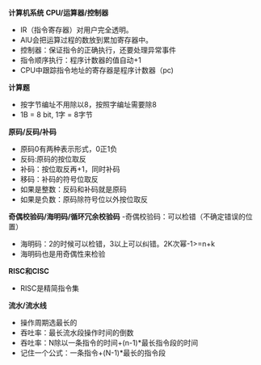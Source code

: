 **计算机系统**
**CPU/运算器/控制器**
- IR（指令寄存器）对用户完全透明。
- AlU会把运算过程的数放到累加寄存器中。
-  控制器：保证指令的正确执行，还要处理异常事件
-  指令顺序执行：程序计数器的值自动+1
-  CPU中跟踪指令地址的寄存器是程序计数器（pc)

**计算题**
- 按字节编址不用除以8，按照字编址需要除8
- 1B = 8 bit, 1字 = 8字节

**原码/反码/补码**
- 原码0有两种表示形式，0正1负
- 反码:原码的按位取反 
- 补码：按位取反再+1，同时补码
- 移码：补码的符号位取反
- 如果是整数：反码和补码就是原码
- 如果是负数：原码除符号位以外按位取反

**奇偶校验码/海明码/循环冗余校验码**
-奇偶校验码：可以检错（不确定错误的位置）
- 海明码：2的时候可以检错，3以上可以纠错。2K次幂-1>=n+k
-  海明码也是用奇偶性来检验 

**RISC和CISC**
- RISC是精简指令集 

**流水/流水线**
- 操作周期选最长的
- 吞吐率：最长流水段操作时间的倒数 
- 吞吐率：N除以一条指令的时间+(n-1)*最长指令段的时间
- 记住一个公式：一条指令+(N-1)*最长的指令段 